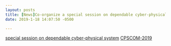 ```yaml
---
layout: posts
title: [News]Co-organize a special session on dependable cyber-physical system in IEEE International Conference on Cyber Physical and Social Computing (CPSCOM-2019). Please consider submit!
date: 2019-1-18 14:07:50 -0500

---
```


[special session on dependable cyber-physical system](http://cse.stfx.ca/~cybermatics/2019/cpscom/CPSComDCPS.php)
[CPSCOM-2019](http://cse.stfx.ca/~cybermatics/2019/cpscom/index.php)


